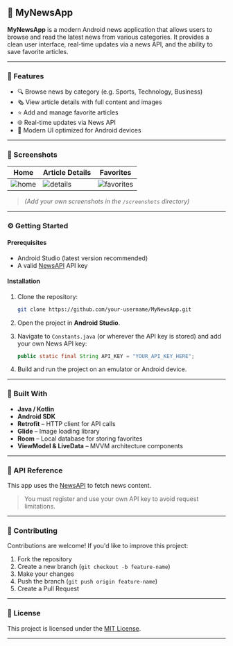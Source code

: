 ## 📱 MyNewsApp

**MyNewsApp** is a modern Android news application that allows users to browse and read the latest news from various categories. It provides a clean user interface, real-time updates via a news API, and the ability to save favorite articles.

---

### 📰 Features

* 🔍 Browse news by category (e.g. Sports, Technology, Business)
* 🗞️ View article details with full content and images
* ⭐ Add and manage favorite articles
* 🌐 Real-time updates via News API
* 📱 Modern UI optimized for Android devices

---

### 📸 Screenshots

| Home                          | Article Details                     | Favorites                               |
| ----------------------------- | ----------------------------------- | --------------------------------------- |
| ![home](screenshots/home.png) | ![details](screenshots/details.png) | ![favorites](screenshots/favorites.png) |

> *(Add your own screenshots in the `/screenshots` directory)*

---

### ⚙️ Getting Started

#### Prerequisites

* Android Studio (latest version recommended)
* A valid [NewsAPI](https://newsapi.org/) API key

#### Installation

1. Clone the repository:

   ```bash
   git clone https://github.com/your-username/MyNewsApp.git
   ```

2. Open the project in **Android Studio**.

3. Navigate to `Constants.java` (or wherever the API key is stored) and add your own News API key:

   ```java
   public static final String API_KEY = "YOUR_API_KEY_HERE";
   ```

4. Build and run the project on an emulator or Android device.

---

### 🔧 Built With

* **Java / Kotlin**
* **Android SDK**
* **Retrofit** – HTTP client for API calls
* **Glide** – Image loading library
* **Room** – Local database for storing favorites
* **ViewModel & LiveData** – MVVM architecture components

---

### 🔐 API Reference

This app uses the [NewsAPI](https://newsapi.org/) to fetch news content.

> You must register and use your own API key to avoid request limitations.

---

### 🤝 Contributing

Contributions are welcome! If you'd like to improve this project:

1. Fork the repository
2. Create a new branch (`git checkout -b feature-name`)
3. Make your changes
4. Push the branch (`git push origin feature-name`)
5. Create a Pull Request

---

### 📄 License

This project is licensed under the [MIT License](LICENSE).

---
